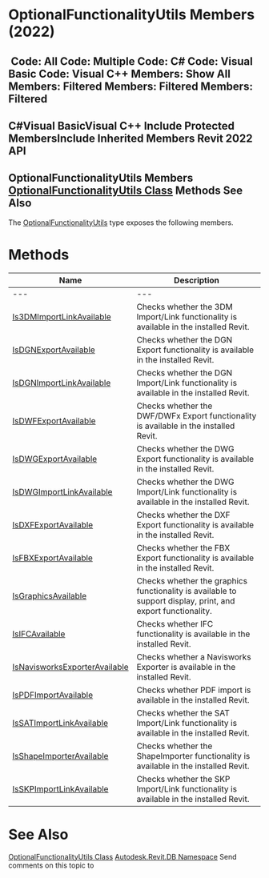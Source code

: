 # OptionalFunctionalityUtils Members (2022)

﻿
 Code: All Code: Multiple Code: C# Code: Visual Basic Code: Visual C++  Members: Show All Members: Filtered Members: Filtered Members: Filtered   
---  
C#Visual BasicVisual C++
Include Protected MembersInclude Inherited Members
Revit 2022 API  
---  
OptionalFunctionalityUtils Members  
[OptionalFunctionalityUtils Class](98d35b3b-34ec-4105-f7c5-16e9215b6b52.md "OptionalFunctionalityUtils Class") Methods See Also  
---  
The [OptionalFunctionalityUtils](98d35b3b-34ec-4105-f7c5-16e9215b6b52.md "OptionalFunctionalityUtils Class") type exposes the following members.
# Methods
| Name | Description |
| --- | --- |
| --- | --- | --- |
| [Is3DMImportLinkAvailable](bc7007c6-53cf-0150-340d-64f3b5ed19c8.md "Is3DMImportLinkAvailable Method") | Checks whether the 3DM Import/Link functionality is available in the installed Revit. |
| [IsDGNExportAvailable](689e4558-a8ac-8d78-81fd-01d4e73a6b28.md "IsDGNExportAvailable Method") | Checks whether the DGN Export functionality is available in the installed Revit. |
| [IsDGNImportLinkAvailable](0b13c77b-73bf-d9a2-5570-4079de694d84.md "IsDGNImportLinkAvailable Method") | Checks whether the DGN Import/Link functionality is available in the installed Revit. |
| [IsDWFExportAvailable](b16130da-6415-6f7d-bd08-9d984c59d5cb.md "IsDWFExportAvailable Method") | Checks whether the DWF/DWFx Export functionality is available in the installed Revit. |
| [IsDWGExportAvailable](ffbcdc6e-d0d1-598f-0ce3-1eb9b53bb7d2.md "IsDWGExportAvailable Method") | Checks whether the DWG Export functionality is available in the installed Revit. |
| [IsDWGImportLinkAvailable](9c83020b-2349-7cb0-c275-cb2bbbc884fc.md "IsDWGImportLinkAvailable Method") | Checks whether the DWG Import/Link functionality is available in the installed Revit. |
| [IsDXFExportAvailable](453d947e-fa89-e18e-d9f8-1084cf53c63f.md "IsDXFExportAvailable Method") | Checks whether the DXF Export functionality is available in the installed Revit. |
| [IsFBXExportAvailable](4b97cd38-b83e-70fa-9a9d-46bd8bc997ad.md "IsFBXExportAvailable Method") | Checks whether the FBX Export functionality is available in the installed Revit. |
| [IsGraphicsAvailable](0acdd04a-8dd4-861e-59e3-874a5b0eb3c0.md "IsGraphicsAvailable Method") | Checks whether the graphics functionality is available to support display, print, and export functionality. |
| [IsIFCAvailable](c1c011d3-b6e9-2a64-8c58-c7c386100aae.md "IsIFCAvailable Method") | Checks whether IFC functionality is available in the installed Revit. |
| [IsNavisworksExporterAvailable](429a8247-5f73-a254-1377-f384a9360226.md "IsNavisworksExporterAvailable Method") | Checks whether a Navisworks Exporter is available in the installed Revit. |
| [IsPDFImportAvailable](0807c7de-118e-c54c-a39e-9c2c78962add.md "IsPDFImportAvailable Method") | Checks whether PDF import is available in the installed Revit. |
| [IsSATImportLinkAvailable](cbb938d6-fee4-f1b7-9d59-46a9e64ddf9b.md "IsSATImportLinkAvailable Method") | Checks whether the SAT Import/Link functionality is available in the installed Revit. |
| [IsShapeImporterAvailable](1b876c5c-c873-7347-efb9-280fa827b325.md "IsShapeImporterAvailable Method") | Checks whether the ShapeImporter functionality is available in the installed Revit. |
| [IsSKPImportLinkAvailable](22b0cd7f-65d5-0438-87e6-5da9d997458d.md "IsSKPImportLinkAvailable Method") | Checks whether the SKP Import/Link functionality is available in the installed Revit. |

# See Also
[OptionalFunctionalityUtils Class](98d35b3b-34ec-4105-f7c5-16e9215b6b52.md "OptionalFunctionalityUtils Class")
[Autodesk.Revit.DB Namespace](87546ba7-461b-c646-cbb1-2cb8f5bff8b2.md "Autodesk.Revit.DB Namespace")
Send comments on this topic to 